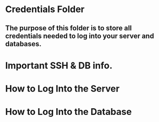 # Credentials Folder

## The purpose of this folder is to store all credentials needed to log into your server and databases.

# Important SSH & DB info.
# How to Log Into the Server
# How to Log Into the Database
